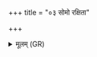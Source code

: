 +++
title = "०३ सोमो रक्षिता"

+++
<details><summary>मूलम् (GR)</summary>

सोमो रक्षिता  
(…) ॥ +++(see 1bcd)+++
</details>